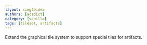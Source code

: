 ```yaml
---
layout: singleidea
authors: [aosdict]
category: [vanilla]
tags: [tileset, artifacts]
---
```

Extend the graphical tile system to support special tiles for artifacts.
